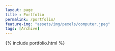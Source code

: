 ```yaml
--- 
layout: page
title : Portfolio 
permalink: /portfolio/
feature-img: "assets/img/pexels/computer.jpeg"
tags: [Archive]
---
```


{% include portfolio.html %}
